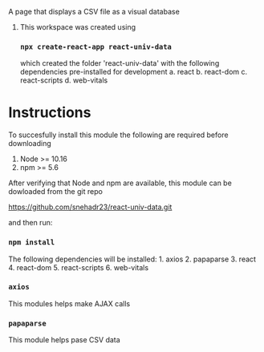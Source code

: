 A page that displays a CSV file as a visual database

1. This workspace was created using
   ### `npx create-react-app react-univ-data`
   which created the folder 'react-univ-data' with the following dependencies pre-installed for development
   a. react
   b. react-dom
   c. react-scripts
   d. web-vitals

# Instructions

To succesfully install this module the following are required before downloading
1. Node >= 10.16 
2. npm >= 5.6

After verifying that Node and npm are available, this module can be dowloaded from the git repo

https://github.com/snehadr23/react-univ-data.git

and then run:

### `npm install`  

The following dependencies will be installed:
    1. axios
    2. papaparse
    3. react
    4. react-dom
    5. react-scripts
    6. web-vitals

### `axios`

This modules helps make AJAX calls

### `papaparse`

This module helps pase CSV data

